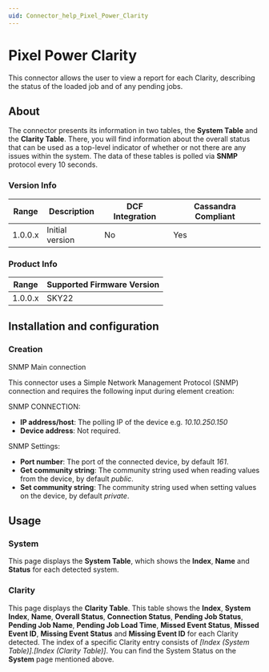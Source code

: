 ```yaml
---
uid: Connector_help_Pixel_Power_Clarity
---
```


# Pixel Power Clarity

This connector allows the user to view a report for each Clarity, describing the status of the loaded job and of any pending jobs.

## About

The connector presents its information in two tables, the **System Table** and the **Clarity Table**. There, you will find information about the overall status that can be used as a top-level indicator of whether or not there are any issues within the system. The data of these tables is polled via **SNMP** protocol every 10 seconds.

### Version Info

| **Range** | **Description** | **DCF Integration** | **Cassandra Compliant** |
|------------------|-----------------|---------------------|-------------------------|
| 1.0.0.x          | Initial version | No                  | Yes                     |

### Product Info

| Range | Supported Firmware Version |
|------------------|-----------------------------|
| 1.0.0.x          | SKY22                       |

## Installation and configuration

### Creation

SNMP Main connection

This connector uses a Simple Network Management Protocol (SNMP) connection and requires the following input during element creation:

SNMP CONNECTION:

- **IP address/host**: The polling IP of the device e.g. *10.10.250.150*
- **Device address**: Not required.

SNMP Settings:

- **Port number**: The port of the connected device, by default *161*.
- **Get community string**: The community string used when reading values from the device, by default *public*.
- **Set community string**: The community string used when setting values on the device, by default *private*.

## Usage

### System

This page displays the **System Table**, which shows the **Index**, **Name** and **Status** for each detected system.

### Clarity

This page displays the **Clarity Table**. This table shows the **Index**, **System Index**, **Name**, **Overall Status**, **Connection Status**, **Pending Job Status**, **Pending Job Name**, **Pending Job Load Time**, **Missed Event Status**, **Missed Event ID**, **Missing Event Status** and **Missing Event ID** for each Clarity detected. The index of a specific Clarity entry consists of *\[Index (System Table)\].\[Index (Clarity Table)\]*. You can find the System Status on the **System** page mentioned above.
